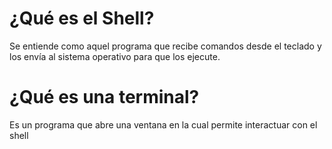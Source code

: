 # ¿Qué es el Shell?
Se entiende como aquel programa que recibe comandos desde el teclado y los envía al sistema operativo para que los ejecute.

# ¿Qué es una terminal?
Es un programa que abre una ventana en la cual permite interactuar con el shell
